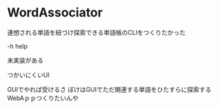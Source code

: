 # WordAssociator
連想される単語を紐づけ探索できる単語帳のCLIをつくりたかった


-h 
help

未実装がある

つかいにくいUI

GUIでやれば受けるさ
ぼけはGUIでただ関連する単語をひたすらに探索するWebAｐｐつくりたいんや





